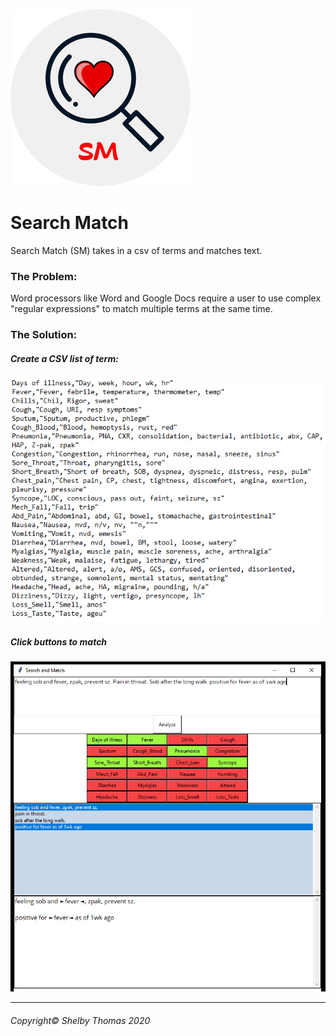 ![SM Logo](images/logo-sms.png)
# Search Match

Search Match (SM) takes in a csv of terms and matches text. 

### The Problem:
Word processors like Word and Google Docs require a user to use complex "regular expressions" to match multiple terms at the same time.


### The Solution:
##### Create a CSV list of term:

![SM Terms](images/terms-sm.png)


##### Click buttons to match


![SM Results](images/result-sm.png)

- - -
###### Copyright© Shelby Thomas 2020


